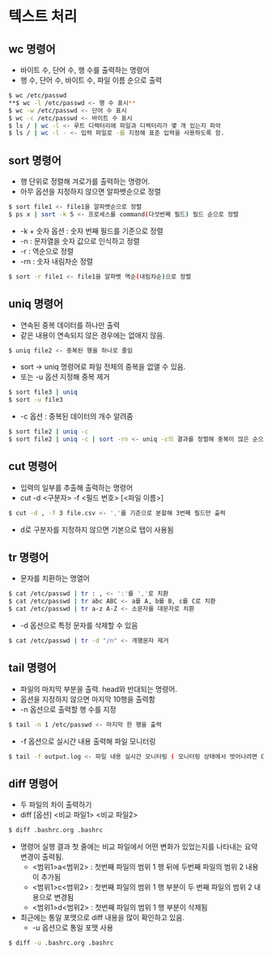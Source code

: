 # 텍스트 처리

## wc 명령어

- 바이트 수, 단어 수, 행 수를 출력하는 명령어
- 행 수, 단어 수, 바이트 수, 파일 이름 순으로 출력

```bash
$ wc /etc/passwd
**$ wc -l /etc/passwd <- 행 수 표시**
$ wc -w /etc/passwd <- 단어 수 표시
$ wc -c /etc/passwd <- 바이트 수 표시
$ ls / | wc -l <- 루트 디렉터리에 파일과 디렉터리가 몇 개 있는지 파악
$ ls / | wc -l - <- 입력 파일로 -를 지정해 표준 입력을 사용하도록 함. 
```

## sort 명령어

- 행 단위로 정렬해 겨로가를 출력하는 명령어.
- 아무 옵션을 지정하지 않으면 알파벳순으로 정렬

```bash
$ sort file1 <- file1을 알파벳순으로 정렬
$ ps x | sort -k 5 <- 프로세스를 command(다섯번째 필드) 필드 순으로 정렬
```

- -k + 숫자 옵션 : 숫자 번째 필드를 기준으로 정렬
- -n : 문자열을 숫자 값으로 인식하고 정렬
- -r : 역순으로 정렬
- -rn : 숫자 내림차순 정렬

```bash
$ sort -r file1 <- file1을 알파벳 역순(내림차순)으로 정렬
```

## uniq 명령어

- 연속된 중복 데이터를 하나만 출력
- 같은 내용이 연속되지 않은 경우에는 없애지 않음.

```bash
$ uniq file2 <- 중복된 행을 하나로 줄임
```

- sort → uniq 명령어로 파일 전체의 중복을 없앨 수 있음.
- 또는 -u 옵션 지정해 중복 제거

```bash
$ sort file3 | uniq
$ sort -u file3
```

- -c 옵션 : 중복된 데이터의 개수 알려줌

```bash
$ sort file2 | uniq -c
$ sort file2 | uniq -c | sort -rn <- uniq -c의 결과를 정렬해 중복이 많은 순으로 출력
```

## cut 명령어

- 입력의 일부를 추출해 출력하는 명령어
- cut -d <구분자> -f <필드 번호> [<파일 이름>]

```bash
$ cut -d , -f 3 file.csv <- ','를 기준으로 분할해 3번째 필드만 출력
```

- d로 구분자를 지정하지 않으면 기본으로 탭이 사용됨

## tr 명령어

- 문자를 치환하는 명열어

```bash
$ cat /etc/passwd | tr : , <- ':'를 ','로 치환
$ cat /etc/passwd | tr abc ABC <- a를 A, b를 B, c를 C로 치환
$ cat /etc/passwd | tr a-z A-Z <- 소문자를 대문자로 치환
```

- -d 옵션으로 특정 문자를 삭제할 수 있음

```bash
$ cat /etc/passwd | tr -d "/n" <- 개행문자 제거
```

## tail 명령어

- 파일의 마지막 부분을 출력. head와 반대되는 명령어.
- 옵션을 지정하지 않으면 마지막 10행을 출력함
- -n 옵션으로 출력할 행 수를 지정

```bash
$ tail -n 1 /etc/passwd <- 마지막 한 행을 출력
```

- -f 옵션으로 실시간 내용 출력해 파일 모니터링

```bash
$ tail -f output.log <- 파일 내용 실시간 모니터링 ( 모니터링 상태에서 벗어나려면 Ctrl + C 입력 )
```

## diff 명령어

- 두 파일의 차이 출력하기
- diff [옵션] <비교 파일1> <비교 파일2>

```bash
$ diff .bashrc.org .bashrc
```

- 명령어 실행 결과 첫 줄에는 비교 파일에서 어떤 변화가 있었는지를 나타내는 요약 변경이 출력됨.
    - <범위1>a<범위2> : 첫번째 파일의 범위 1 행 뒤에 두번째 파일의 범위 2 내용이 추가됨
    - <범위1>c<범위2> : 첫번째 파일의 범위 1 행 부분이 두 번째 파일의 범위 2 내용으로 변경됨
    - <범위1>d<범위2> : 첫번째 파일의 범위 1 행 부분이 삭제됨
- 최근에는 통일 포맷으로 diff 내용을 많이 확인하고 있음.
    - -u 옵션으로 통일 포맷 사용

```bash
$ diff -u .bashrc.org .bashrc
```